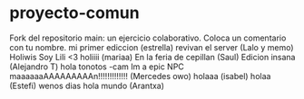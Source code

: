# proyecto-comun
Fork del repositorio main: un ejercicio colaborativo.
Coloca un comentario con tu nombre.
mi primer ediccion (estrella) 
revivan el server (Lalo y memo)
Holiwis Soy Lili <3
holiiii (mariaa)
En la feria de cepillan (Saul)
Edicion insana (Alejandro T)
hola tonotos -cam
Im a epic NPC maaaaaaAAAAAAAAAn!!!!!!!!!!!!! (Mercedes owo)
holaaa (isabel)
holaa (Estefi)
wenos dias 
hola mundo (Arantxa)
